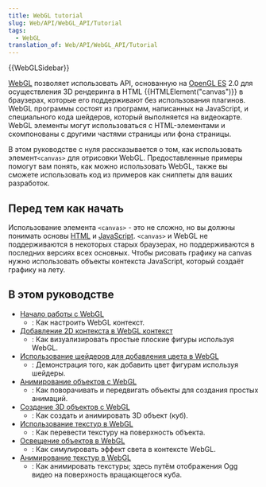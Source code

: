 ```yaml
---
title: WebGL tutorial
slug: Web/API/WebGL_API/Tutorial
tags:
  - WebGL
translation_of: Web/API/WebGL_API/Tutorial
---
```

{{WebGLSidebar}}

[WebGL](http://www.khronos.org/webgl/) позволяет использовать API, основанную на [OpenGL ES](http://www.khronos.org/opengles/) 2.0 для осуществления 3D рендеринга в HTML {{HTMLElement("canvas")}} в браузерах, которые его поддерживают без использования плагинов. WebGL программы состоят из программ, написанных на JavaScript, и специального кода шейдеров, который выполняется на видеокарте. WebGL элементы могут использоваться с HTML-элементами и скомпонованы с другими частями страницы или фона страницы.

В этом руководстве с нуля рассказывается о том, как использовать элемент`<canvas>` для отрисовки WebGL. Предоставленные примеры помогут вам понять, как можно использовать WebGL, также вы сможете использовать код из примеров как сниппеты для ваших разработок.

## Перед тем как начать

Использование элемента `<canvas>` - это не сложно, но вы должны понимать основы [HTML](/ru/docs/Web/HTML "HTML") и [JavaScript](/ru/docs/Web/JavaScript "JavaScript"). `<canvas>` и WebGL не поддерживаются в некоторых старых браузерах, но поддерживаются в последних версиях всех основных. Чтобы рисовать графику на canvas нужно использовать объекты контекста JavaScript, который создаёт графику на лету.

## В этом руководстве

- [Начало работы с WebGL](/ru/docs/Web/API/WebGL_API/Tutorial/Getting_started_with_WebGL)
  - : Как настроить WebGL контекст.
- [Добавление 2D контекста в WebGL контекст](/ru/docs/Web/API/WebGL_API/Tutorial/Adding_2D_content_to_a_WebGL_context)
  - : Как визуализировать простые плоские фигуры используя WebGL.
- [Использование шейдеров для добавления цвета в WebGL](/ru/docs/Web/API/WebGL_API/Tutorial/Using_shaders_to_apply_color_in_WebGL)
  - : Демонстрация того, как добавить цвет фигурам используя шейдеры.
- [Анимирование объектов с WebGL](/ru/docs/Web/API/WebGL_API/Tutorial/Animating_objects_with_WebGL)
  - : Как поворачивать и передвигать объекты для создания простых анимаций.
- [Создание 3D объектов с WebGL](/ru/docs/Web/API/WebGL_API/Tutorial/Creating_3D_objects_using_WebGL)
  - : Как создать и анимировать 3D объект (куб).
- [Использование текстур в WebGL](/ru/docs/Web/API/WebGL_API/Tutorial/Using_textures_in_WebGL)
  - : Как перевести текстуру на поверхность объекта.
- [Освещение объектов в WebGL](/ru/docs/Web/API/WebGL_API/Tutorial/Lighting_in_WebGL)
  - : Как симулировать эффект света в контексте WebGL.
- [Анимирование текстур в WebGL](/ru/docs/Web/API/WebGL_API/Tutorial/Animating_textures_in_WebGL)
  - : Как анимировать текстуры; здесь путём отображения Ogg видео на поверхность вращающегося куба.
